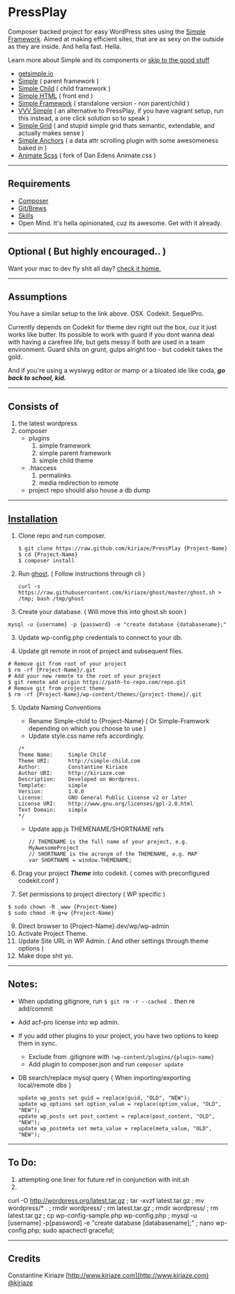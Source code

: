 # PressPlay

Composer backed project for easy WordPress sites using the [Simple Framework](http://getsimple.io/). Aimed at making efficient sites, that are as sexy on the outside as they are inside. And hella fast. Hella.

Learn more about Simple and its components or [skip to the good stuff](#installation)

- [getsimple.io](http://getsimple.io)
- [Simple](https://github.com/kiriaze/simple) ( parent framework )
- [Simple Child](https://github.com/kiriaze/simple-child) ( child framework )
- [Simple HTML](https://github.com/kiriaze/simple-html) ( front end )
- [Simple Framework](https://github.com/kiriaze/simple-framework) ( standalone version - non parent/child )
- [VVV Simple](https://github.com/kiriaze/vvv-simple) ( an alternative to PressPlay, if you have vagrant setup, run this instead, a one click solution so to speak )
- [Simple Grid](https://github.com/kiriaze/Simple-Grid) ( and stupid simple grid thats semantic, extendable, and actually makes sense )
- [Simple Anchors](https://github.com/kiriaze/SimpleAnchors) ( a data attr scrolling plugin with some awesomeness baked in )
- [Animate Scss](https://github.com/kiriaze/animate.scss) ( fork of Dan Edens Animate.css )

---

## Requirements
- [Composer](http://getcomposer.org/)
- [Git/Brews](http://brew.sh/)
- [Skills](http://bringvictory.com/)
- Open Mind. It's hella opinionated, cuz its awesome. Get with it already.

---

## Optional ( But highly encouraged.. )
Want your mac to dev fly shit all day? [check it homie.](https://github.com/kiriaze/mac-dev-env)

---

## Assumptions
You have a similar setup to the link above. OSX. Codekit. SequelPro.

Currently depends on Codekit for theme dev right out the box, cuz it just works like butter. Its possible to work with guard if you dont wanna deal with having a carefree life, but gets messy if both are used in a team environment. Guard shits on grunt, gulps alright too - but codekit takes the gold.

And if you're using a wysiwyg editor or mamp or a bloated ide like coda, **_go back to school, kid._**

---

## Consists of
1. the latest wordpress
2. composer
    * plugins
        1. simple framework
        2. simple parent framework
        3. simple child theme
    * .htaccess
        1. permalinks
        2. media redirection to remote
    * project repo should also house a db dump

---

## [Installation](id:installation)

1. Clone repo and run composer.
	```
    $ git clone https://raw.github.com/kiriaze/PressPlay {Project-Name}
    $ cd {Project-Name}
    $ composer install
    ```

1. Run [ghost](https://github.com/kiriaze/ghost). ( Follow instructions through cli )
    ```
    curl -s https://raw.githubusercontent.com/kiriaze/ghost/master/ghost.sh > /tmp; bash /tmp/ghost
	```

2. Create your database. ( Will move this into ghost.sh soon )
  ```
  mysql -u {username} -p {password} -e "create database {databasename};"
  ```

3. Update wp-config.php credentials to connect to your db.

4. Update git remote in root of project and subsequent files.
  ```
  # Remove git from root of your project
  $ rm -rf {Project-Name}/.git
  # Add your new remote to the root of your project
  $ git remote add origin https://path-to-repo.com/repo.git
  # Remove git from project theme
  $ rm -rf {Project-Name}/wp-content/themes/{project-theme}/.git
  ```

5. Update Naming Conventions
    * Rename Simple-child to {Project-Name} ( Or Simple-Framwork depending on which you choose to use )
    * Update style.css name refs accordingly.
    ```
    /*
    Theme Name:  	Simple Child
    Theme URI:  	http://simple-child.com
    Author:  		Constantine Kiriaze
    Author URI:  	http://kiriaze.com
    Description:  	Developed on Wordpress.
    Template:       simple
    Version:  		1.0.0
    License: 		GNU General Public License v2 or later
    License URI: 	http://www.gnu.org/licenses/gpl-2.0.html
    Text Domain: 	simple
    */
    ```
    * Update app.js THEMENAME/SHORTNAME refs
	    ```
        // THEMENAME is the full name of your project, e.g. MyAwesomeProject
        // SHORTNAME is the acronym of the THEMENAME, e.g. MAP
        var SHORTNAME = window.THEMENAME;
        ```

7. Drag your project _**Theme**_ into codekit. ( comes with preconfigured codekit.conf )

8. Set permissions to project directory ( WP specific )
  ```
  $ sudo chown -R _www {Project-Name}
  $ sudo chmod -R g+w {Project-Name}
  ```

9. Direct browser to {Project-Name}.dev/wp/wp-admin
10. Activate Project Theme.
11. Update Site URL in WP Admin. ( And other settings through theme options )
12. Make dope shit yo.

---

## Notes:
* When updating gitignore, run `$ git rm -r --cached .` then re add/commit
* Add acf-pro license into wp admin.
* If you add other plugins to your project, you have two options to keep them in sync.
	* Exclude from .gitignore with `!wp-content/plugins/{plugin-name}`
	* Add plugin to composer.json and run `composer update`

* DB search/replace mysql query { When importing/exporting local/remote dbs }
    ```
    update wp_posts set guid = replace(guid, "OLD", "NEW");
    update wp_options set option_value = replace(option_value, "OLD", "NEW");
    update wp_posts set post_content = replace(post_content, "OLD", "NEW");
    update wp_postmeta set meta_value = replace(meta_value, "OLD", "NEW");
    ```

---

## To Do:
1. attempting one liner for future ref in conjunction with init.sh
2. 
curl -O http://wordpress.org/latest.tar.gz ; tar -xvzf latest.tar.gz ; mv wordpress/* . ; rmdir wordpress/ ; rm latest.tar.gz ; rmdir wordpress/ ; rm latest.tar.gz ; cp wp-config-sample.php wp-config.php ; mysql -u [username] -p[password] -e "create database [databasename];" ; nano wp-config.php; sudo apachectl graceful;

---

## Credits

Constantine Kiriaze
[http://www.kiriaze.com](http://www.kiriaze.com)
[@kiriaze](https://twitter.com/kiriaze)
